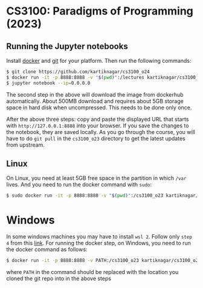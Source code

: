 # CS3100: Paradigms of Programming (2023)

## Running the Jupyter notebooks

Install [docker](https://docs.docker.com/install/#supported-platforms) and [git](https://git-scm.com/book/en/v2/Getting-Started-Installing-Git) for your platform. 
Then run the following commands:

```bash
$ git clone https://github.com/kartiknagar/cs3100_o24
$ docker run -it -p 8888:8888 -v "$(pwd)":/lectures kartiknagar/cs3100_o23:latest
$ jupyter notebook --ip=0.0.0.0
```
The second step in the above will download the image from dockerhub 
automatically. About 500MB download and requires about 5GB storage space 
in hard disk when uncompressed. This needs to be done only once.

After the above three steps: copy and paste the displayed URL that starts with `http://127.0.0.1:8888` into
your browser. If you save the changes to the notebook, they are saved locally.
As you go through the course, you will have to do `git pull` in the
`cs3100_o23` directory to get the latest updates from upstream.

## Linux

On Linux, you need at least 5GB free space in the partition in which `/var` lives.
And you need to run the docker command with `sudo`:

```bash
$ sudo docker run -it -p 8888:8888 -v "$(pwd)":/cs3100_o23 kartiknagar/cs3100_o23:latest
```

# Windows

In some windows machines you may have to install `wsl 2`. Follow only `step 4` from this [link](https://docs.microsoft.com/en-us/windows/wsl/install-win10#step-4---download-the-linux-kernel-update-package).
For running the docker step, on Windows, you need to run the docker command as follows:

```bash
$ docker run -it -p 8888:8888 -v PATH:/cs3100_o23 kartiknagar/cs3100_o23:latest
```
where `PATH` in the command should be replaced with the location you cloned the git repo into in the above steps
